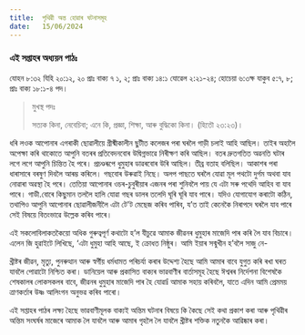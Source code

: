 ```yaml
---
title:  পৃথিৱী অন্ত হোৱাৰ ঘটনাসমূহ
date:   15/06/2024
---
```


### এই সপ্তাহৰ অধ্যয়ন পাঠঃ
যোহন ৮:৩২ যিহি ২০:১২, ২০ প্ৰাঃ বাক্য ৭ ১, ২; প্ৰাঃ বাক্য ১৪:১ যোৱেল ২:২১-২৪; হোচেয়া ৬:৩ক্ষ যাকুব ৫:৭, ৮; প্ৰাঃ বাক্য ১৮:১-৪ পদ।

> <p>মুখস্থ পদঃ</p>
> সত্যক কিনা, নেবেচিবা; এনে কি, প্ৰজ্ঞা, শিক্ষা, আৰু বুদ্ধিকো কিনা। (হিতৌ ২৩:২৩)।

ধৰি লওক আপোনাৰ এগৰাকী ছোৱালীয়ে গ্ৰীষ্মীকালীন ছুটীত কলেজৰ পৰা ঘৰলৈ গাড়ী চলাই আহি আছিল। তাইৰ অহালৈ অপেক্ষা কৰি থাকোতে আপুনি বতৰৰ প্ৰতিবেদনবোৰ উদ্বিগ্নভাৱে নিৰীক্ষণ কৰি আছিল। বতৰ দ্ৰুতগতিত অৱনতি ঘটাৰ লগে লগে আপুনি চিন্তিত হৈ পৰে। প্ৰচণ্ডৰূপে ধুমুহাৰ ডাৱৰবোৰ উৰি আছিল। তীব্ৰ বতাহ বলিছিল। আকাশৰ পৰা ধাৰাসাৰে বৰষুণ দিবলৈ আৰম্ভ কৰিলে। গছবোৰ উৰুৱাই নিছে। অলপ পাছতে ঘৰলৈ যোৱা মূল পথটো দুৰ্গম অথবা যাব নোৱাৰা অৱস্থা হৈ পৰে। তেতিয়া আপোনাৰ ওচৰ-চুবুৰীয়াৰ এজনৰ পৰা শুনিবলৈ পায় যে এটা সৰু পথেদি আহিব বা যাব পাৰে। গাডী.বোৰে কিছুমান তললৈ হালি যোৱা গছৰ ডালৰ তলেদি ঘূৰি ঘূৰি যাব পাৰে। যদিও যোগাযোগ কৰাটো কঠিন, তথাপিও আপুনি আপোনাৰ ছোৱালীজনীলৈ এটা টে'ট মেছেজ কৰিব পাৰিব, য’ত তাই কেনেকৈ নিৰাপদে ঘৰলৈ যাব পাৰে সেই বিষয়ে বিতংভাৱে উল্লেক কৰিব পাৰে।

এই সকলোবিলাকতকৈয়ো অধিক গুৰুত্বপূৰ্ণ কথাটো হ’ল যীচুৱে আমাক জীৱনৰ ধুমুহাৰ মাজেদি পাৰ কৰি লৈ যাব বিচাৰে। এলেন জি হুৱাইটে লিখিছে, ‘এটা ধুমুহা আহি আছে, ই ক্ৰোধত নিষ্ঠুৰ। আমি ইয়াৰ সন্মুখীন হ’বলৈ সাজু নে-

খ্ৰীষ্টৰ জীৱন, মৃত্যু, পুনৰুত্থান আৰু স্বৰ্গীয় ধৰ্মধামত পৰিচৰ্যা কৰাৰ উদ্দেশ্য হৈছে আমি আমাৰ বাবে যুগুত কৰি ৰখা ঘৰত যাবলৈ পোৱাটো নিশ্চিত কৰা। ডানিয়েল আৰু প্ৰকাসিত বাক্যৰ ভাৱবাণীৰ বাৰ্তাসমূহ হৈছে ঈশ্বৰৰ নিৰ্দেশনা বিশেষকৈ শেষকালৰ লোকসকলৰ বাবে, জীৱনৰ ধুমুহাৰ মাজেদি পাৰ হৈ যোৱাî আমাক সহায় কৰিবলৈ, যাতে এদিন আমি প্ৰেমময় ত্ৰাণকৰ্তাৰ উষ্ণ আলিংগন অনুভৱ কৰিব পাৰো।

এই সপ্তাহৰ পাঠৰ লক্ষ্য হৈছে ভাৱবাণীমূলক বাক্যই অন্তিম ঘটনাৰ বিষয়ে কি কৈছে সেই কথা প্ৰকাশ কৰা আৰু পৃথিৱীৰ অন্তিম সংঘৰ্ষৰ মাজেৰে আমাক লৈ যাবলৈ আৰু আমাৰ গৃহলৈ লৈ যাবলৈ খ্ৰীষ্টৰ শক্তিক নতুনকৈ আৱিষ্কাৰ কৰা।